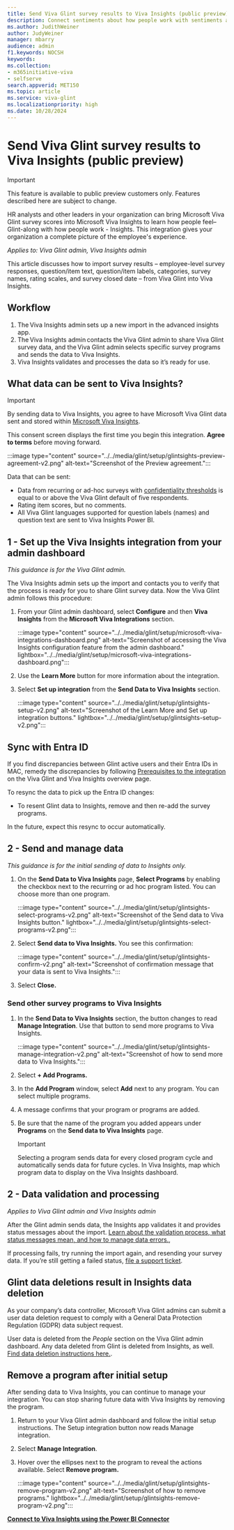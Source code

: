 ```yaml
---
title: Send Viva Glint survey results to Viva Insights (public preview)
description: Connect sentiments about how people work with sentiments about how people feel by sending Viva Glint survey feedback to Viva Insights Power BI.
ms.author: JudithWeiner
author: JudyWeiner
manager: mbarry
audience: admin
f1.keywords: NOCSH
keywords: 
ms.collection:  
- m365initiative-viva
- selfserve 
search.appverid: MET150 
ms.topic: article
ms.service: viva-glint
ms.localizationpriority: high
ms.date: 10/28/2024
---
```


# Send Viva Glint survey results to Viva Insights (public preview)

>[!IMPORTANT]
> This feature is available to public preview customers only. Features described here are subject to change.

HR analysts and other leaders in your organization can bring Microsoft Viva Glint survey scores into Microsoft Viva Insights to learn how people feel–Glint-along with how people work - Insights.  This integration gives your organization a complete picture of the employee's experience.

*Applies to: Viva Glint admin, Viva Insights admin* 

This article discusses how to import survey results – employee-level survey responses, question/item text, question/item labels, categories, survey names, rating scales, and survey closed date – from Viva Glint into Viva Insights. 

## Workflow 

1. The Viva Insights admin sets up a new import in the advanced insights app. 
1. The Viva Insights admin contacts the Viva Glint admin to share Viva Glint survey data, and the Viva Glint admin selects specific survey programs and sends the data to Viva Insights.
1. Viva Insights validates and processes the data so it’s ready for use. 

## What data can be sent to Viva Insights?

>[!IMPORTANT]
>By sending data to Viva Insights, you agree to have Microsoft Viva Glint data sent and stored within [Microsoft Viva Insights](/../viva/insights/introduction).

This consent screen displays the first time you begin this integration. **Agree to terms** before moving forward.

:::image type="content" source="../../media/glint/setup/glintsights-preview-agreement-v2.png" alt-text="Screenshot of the Preview agreement.":::

Data that can be sent:
- Data from recurring or ad-hoc surveys with [confidentiality thresholds](https://go.microsoft.com/fwlink/?linkid=2275271) is equal to or above the Viva Glint default of five respondents.
- Rating item scores, but no comments.
- All Viva Glint languages supported for question labels (names) and question text are sent to Viva Insights Power BI.

## 1 - Set up the Viva Insights integration from your admin dashboard

*This guidance is for the Viva Glint admin.*

The Viva Insights admin sets up the import and contacts you to verify that the process is ready for you to share Glint survey data.
Now the Viva Glint admin follows this procedure:

1. From your Glint admin dashboard, select **Configure** and then **Viva Insights** from the **Microsoft Viva Integrations** section.

   :::image type="content" source="../../media/glint/setup/microsoft-viva-integrations-dashboard.png" alt-text="Screenshot of accessing the Viva Insights configuration feature from the admin dashboard." lightbox="../../media/glint/setup/microsoft-viva-integrations-dashboard.png":::

2. Use the **Learn More** button for more information about the integration.

3. Select **Set up integration** from the **Send Data to Viva Insights** section.

   :::image type="content" source="../../media/glint/setup/glintsights-setup-v2.png" alt-text="Screenshot of the Learn More and Set up integration buttons." lightbox="../../media/glint/setup/glintsights-setup-v2.png":::
   
## Sync with Entra ID

If you find discrepancies between Glint active users and their Entra IDs in MAC, remedy the discrepancies by following [Prerequisites to the integration](https://go.microsoft.com/fwlink/?linkid=2280859#prerequisites-to-the-integration) on the Viva Glint and Viva Insights overview page. 

To resync the data to pick up the Entra ID changes: 
 - To resent Glint data to Insights, remove and then re-add the survey programs. 

In the future, expect this resync to occur automatically. 

## 2 - Send and manage data

*This guidance is for the initial sending of data to Insights only.*

1. On the **Send Data to Viva Insights** page, **Select Programs** by enabling the checkbox next to the recurring or ad hoc program listed. You can choose more than one program.

   :::image type="content" source="../../media/glint/setup/glintsights-select-programs-v2.png" alt-text="Screenshot of the Send data to Viva Insights button." lightbox="../../media/glint/setup/glintsights-select-programs-v2.png":::

2. Select **Send data to Viva Insights.** You see this confirmation:

   :::image type="content" source="../../media/glint/setup/glintsights-confirm-v2.png" alt-text="Screenshot of confirmation message that your data is sent to Viva Insights.":::

4. Select **Close.**

### Send other survey programs to Viva Insights

1. In the **Send Data to Viva Insights** section, the button changes to read **Manage Integration**. Use that button to send more programs to Viva Insights.

   :::image type="content" source="../../media/glint/setup/glintsights-manage-integration-v2.png" alt-text="Screenshot of how to send more data to Viva Insights.":::

2. Select **+ Add Programs.**

3. In the **Add Program** window, select **Add** next to any program. You can select multiple programs.

4. A message confirms that your program or programs are added. 

5. Be sure that the name of the program you added appears under **Programs** on the **Send data to Viva Insights** page.
   
   > [!IMPORTANT]
   > Selecting a program sends data for every closed program cycle and automatically sends data for future cycles. In Viva Insights, map which program data to display on the Viva Insights dashboard.

## 2 - Data validation and processing

*Applies to Viva Glint admin and Viva Insights admin*

After the Glint admin sends data, the Insights app validates it and provides status messages about the import. [Learn about the validation process, what status messages mean, and how to manage data errors.](https://go.microsoft.com/fwlink/?linkid=2271038), 

If processing fails, try running the import again, and resending your survey data. If you’re still getting a failed status, [file a support ticket](/../../microsoft-365/admin/get-help-support).

## Glint data deletions result in Insights data deletion

As your company’s data controller, Microsoft Viva Glint admins can submit a user data deletion request to comply with a General Data Protection Regulation (GDPR) data subject request. 

User data is deleted from the *People* section on the Viva Glint admin dashboard. Any data deleted from Glint is deleted from Insights, as well. [Find data deletion instructions here.](https://go.microsoft.com/fwlink/?linkid=2236554).

## Remove a program after initial setup

After sending data to Viva Insights, you can continue to manage your integration. You can stop sharing future data with Viva Insights by removing the program. 

1. Return to your Viva Glint admin dashboard and follow the initial setup instructions. The Setup integration button now reads Manage integration.

1. Select **Manage Integration**.

1. Hover over the ellipses next to the program to reveal the actions available. Select **Remove program.**

   :::image type="content" source="../../media/glint/setup/glintsights-remove-program-v2.png" alt-text="Screenshot of how to remove programs." lightbox="../../media/glint/setup/glintsights-remove-program-v2.png":::

[**Connect to Viva Insights using the Power BI Connector**](/../viva/insights/advanced/analyst/power-bi-connector)
